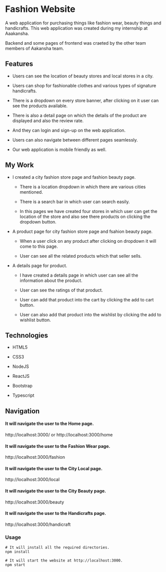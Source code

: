 #  Fashion Website

A web application for purchasing things like fashion wear, beauty things and handicrafts. This web application was created during my internship at Aaakansha. 

Backend and some pages of frontend was craeted by the other team members of Aakansha team.

## Features

- Users can see the location of beauty stores and local stores in a city. 

- Users can shop for fashionable clothes and various types of signature handicrafts.

- There is a  dropdown on every store banner, after clicking on it user can see the products available.

- There is also a detail page on which the details of the product are displayed and also the review rate.

- And they can login and sign-up on the web application.

- Users can also navigate between different pages seamlessly.

- Our web application is mobile friendly as well.

## My Work

- I created a city fashion store page and fashion beauty page.

  - There is a location dropdown in which there are various cities mentioned. 
  
  - There is a search bar in which user can search easily. 

  - In this pages we have created four stores in which user can get the location of the store and also see there products on clicking the dropdown button.

- A product page for city fashion store page and fsahion beauty page.

  - When a user click on any product after clicking on dropdown it will come to this page. 

  - User can see all the related products which that seller sells. 

- A details page for product.

  - I have created a details page in which user can see all the information about the product.

  - User can see the ratings of that product.

  - User can add that product into the cart by clicking the add to cart button.

  - User can also add that product into the wishlist by clicking the add to wishlist button.

## Technologies

- HTML5

- CSS3

- NodeJS

- ReactJS

- Bootstrap

- Typescript

## Navigation

#### It will navigate the user to the Home page.
http://localhost:3000/ or http://localhost:3000/home

#### It will navigate the user to the Fashion Wear page.
http://localhost:3000/fashion

#### It will navigate the user to the City Local page.
http://localhost:3000/local

#### It will navigate the user to the City Beauty page.
http://localhost:3000/beauty

#### It will navigate the user to the Handicrafts page.
http://localhost:3000/handicraft

### Usage

```
# It will install all the required directories.
npm install

# It will start the website at http://localhost:3000.
npm start

```
